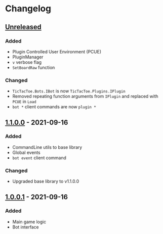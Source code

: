 # Changelog

## [Unreleased]

### Added
 - Plugin Controlled User Environment (PCUE)
 - PluginManager
 - `v` verbose flag
 - `SetBoardRaw` function
 
### Changed

- `TicTacToe.Bots.IBot` is now `TicTacToe.Plugins.IPlugin`
- Removed repeating function arguments from `IPlugin` and replaced with `PCUE` in `Load`
- `bot *` client commands are now `plugin *`

## [1.1.0.0] - 2021-09-16

### Added

- CommandLine utils to base library
- Global events
- `bot event` client command

### Changed

- Upgraded base library to v1.1.0.0

## [1.0.0.1] - 2021-09-16

### Added

- Main game logic
- Bot interface

[unreleased]: https://github.com/Compdog-inc/tic-tac-toe/compare/v1.1.0.0...main
[1.1.0.0]: https://github.com/Compdog-inc/tic-tac-toe/releases/tag/v1.1.0.0
[1.0.0.1]: https://github.com/Compdog-inc/tic-tac-toe/releases/tag/v1.0.0.1
